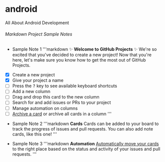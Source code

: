 # android
All About Android Development


###### Markdown Project Sample Notes

* Sample Note 1
'''markdown
:sparkles: **Welcome to GitHub Projects** :sparkles:
We're so excited that you've decided to create a new project! Now that you're here, let's make sure you know how to get the most out of GitHub Projects.
- [x] Create a new project
- [x] Give your project a name
- [ ] Press the <kbd>?</kbd> key to see available keyboard shortcuts
- [ ] Add a new column
- [ ] Drag and drop this card to the new column
- [ ] Search for and add issues or PRs to your project
- [ ] Manage automation on columns
- [ ] [Archive a card](https://help.github.com/articles/archiving-cards-on-a-project-board/) or archive all cards in a column
'''

* Sample Note 2
'''markdown
**Cards**
Cards can be added to your board to track the progress of issues and pull requests. You can also add note cards, like this one!
'''

* Sample Note 3
'''markdown
**Automation**
[Automatically move your cards](https://help.github.com/articles/configuring-automation-for-project-boards/) to the right place based on the status and activity of your issues and pull requests.
'''
